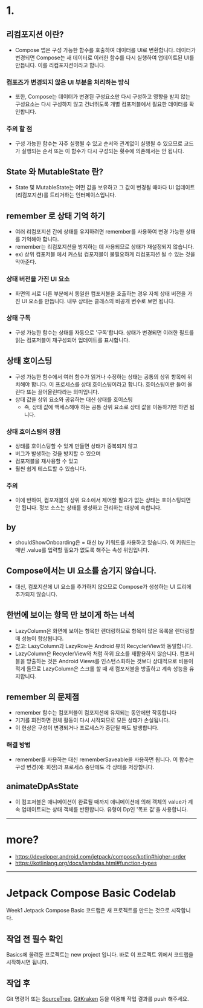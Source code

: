 # 1.

## 리컴포지션 이란?

- Compose 앱은 구성 가능한 함수를 호출하여 데이터를 UI로 변환합니다. 데이터가 변경되면 Compose는 새 데이터로 이러한 함수를 다시 실행하여 업데이트된 UI를 만듭니다. 이를 리컴포지션이라고 합니다.

### 컴포즈가 변경되지 않은 UI 부분을 처리하는 방식

- 또한, Compose는 데이터가 변경된 구성요소만 다시 구성하고 영향을 받지 않는 구성요소는 다시 구성하지 않고 건너뛰도록 개별 컴포저블에서 필요한 데이터를 확인합니다.

### 주의 할 점

- 구성 가능한 함수는 자주 실행될 수 있고 순서와 관계없이 실행될 수 있으므로 코드가 실행되는 순서 또는 이 함수가 다시 구성되는 횟수에 의존해서는 안 됩니다.

## State 와 MutableState 란?

- State 및 MutableState는 어떤 값을 보유하고 그 값이 변경될 때마다 UI 업데이트(리컴포지션)를 트리거하는 인터페이스입니다.

## remember 로 상태 기억 하기

- 여러 리컴포지션 간에 상태를 유지하려면 remember를 사용하여 변경 가능한 상태를 기억해야 합니다.
- remember는 리컴포지션을 방지하는 데 사용되므로 상태가 재설정되지 않습니다.
- ex) 상위 컴포저블 에서 커스텀 컴포저블이 불필요하게 리컴포지션 될 수 있는 것을 막아준다.

### 상태 버전을 가진 UI 요소

- 화면의 서로 다른 부분에서 동일한 컴포저블을 호출하는 경우 자체 상태 버전을 가진 UI 요소를 만듭니다. 내부 상태는 클래스의 비공개 변수로 보면 됩니다.

### 상태 구독

- 구성 가능한 함수는 상태를 자동으로 '구독'합니다. 상태가 변경되면 이러한 필드를 읽는 컴포저블이 재구성되어 업데이트를 표시합니다.

## 상태 호이스팅

- 구성 가능한 함수에서 여러 함수가 읽거나 수정하는 상태는 공통의 상위 항목에 위치해야 합니다. 이 프로세스를 상태 호이스팅이라고 합니다. 호이스팅이란 들어 올린다 또는 끌어올린다라는 의미입니다.
- 상태 값을 상위 요소와 공유하는 대신 상태를 호이스팅
  - 즉, 상태 값에 액세스해야 하는 공통 상위 요소로 상태 값을 이동하기만 하면 됩니다.
### 상태 호이스팅의 장점

- 상태를 호이스팅할 수 있게 만들면 상태가 중복되지 않고
- 버그가 발생하는 것을 방지할 수 있으며 
- 컴포저블을 재사용할 수 있고 
- 훨씬 쉽게 테스트할 수 있습니다.

### 주의

- 이에 반하여, 컴포저블의 상위 요소에서 제어할 필요가 없는 상태는 호이스팅되면 안 됩니다. 정보 소스는 상태를 생성하고 관리하는 대상에 속합니다.

## by

- shouldShowOnboarding은 = 대신 by 키워드를 사용하고 있습니다. 이 키워드는 매번 .value를 입력할 필요가 없도록 해주는 속성 위임입니다.


## Compose에서는 UI 요소를 숨기지 않습니다. 
- 대신, 컴포지션에 UI 요소를 추가하지 않으므로 Compose가 생성하는 UI 트리에 추가되지 않습니다.

## 한번에 보이는 항목 만 보이게 하는 녀석

- LazyColumn은 화면에 보이는 항목만 렌더링하므로 항목이 많은 목록을 렌더링할 때 성능이 향상됩니다.
- 참고: LazyColumn과 LazyRow는 Android 뷰의 RecyclerView와 동일합니다.
- LazyColumn은 RecyclerView와 처럼 하위 요소를 재활용하지 않습니다. 컴포저블을 방출하는 것은 Android Views를 인스턴스화하는 것보다 상대적으로 비용이 적게 들므로 LazyColumn은 스크롤 할 때 새 컴포저블을 방출하고 계속 성능을 유지합니다.

## remember 의 문제점

- remember 함수는 컴포저블이 컴포지션에 유지되는 동안에만 작동합니다
- 기기를 회전하면 전체 활동이 다시 시작되므로 모든 상태가 손실됩니다. 
- 이 현상은 구성이 변경되거나 프로세스가 중단될 때도 발생합니다.

### 해결 방법

- remember를 사용하는 대신 rememberSaveable을 사용하면 됩니다. 이 함수는 구성 변경(예: 회전)과 프로세스 중단에도 각 상태를 저장합니다.

## animateDpAsState

- 이 컴포저블은 애니메이션이 완료될 때까지 애니메이션에 의해 객체의 value가 계속 업데이트되는 상태 객체를 반환합니다. 유형이 Dp인 '목표 값'을 사용합니다.

--------------

# more?

- https://developer.android.com/jetpack/compose/kotlin#higher-order
- https://kotlinlang.org/docs/lambdas.html#function-types


--------------

# Jetpack Compose Basic Codelab
Week1 Jetpack Compose Basic 코드랩은 새 프로젝트를 만드는 것으로 시작합니다.

## 작업 전 필수 확인
Basics에 올려둔 프로젝트는 new project 입니다. 바로 이 프로젝트 위에서 코드랩을 시작하시면 됩니다. 

## 작업 후
Git 명령어 또는 [SourceTree](https://www.sourcetreeapp.com/), [GitKraken](https://www.gitkraken.com/) 등을 이용해 작업 결과를 push 해주세요.
